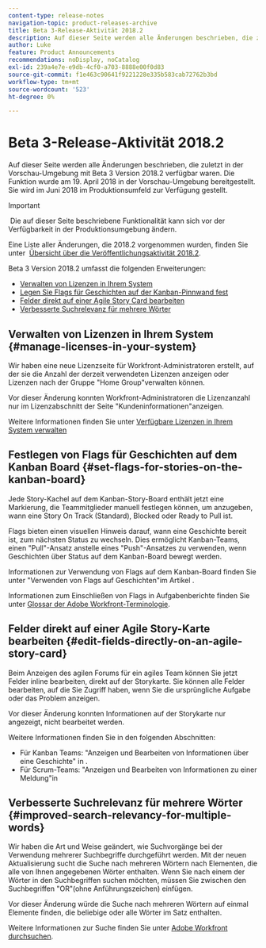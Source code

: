 ```yaml
---
content-type: release-notes
navigation-topic: product-releases-archive
title: Beta 3-Release-Aktivität 2018.2
description: Auf dieser Seite werden alle Änderungen beschrieben, die zuletzt in der Vorschau-Umgebung mit Beta 3 Version 2018.2 verfügbar waren. Die Funktion wurde am 19. April 2018 in der Vorschau-Umgebung bereitgestellt. Sie wird im Juni 2018 im Produktionsumfeld zur Verfügung gestellt.
author: Luke
feature: Product Announcements
recommendations: noDisplay, noCatalog
exl-id: 239a4e7e-e9db-4cf0-a703-8888e00f0d83
source-git-commit: f1e463c90641f9221228e335b583cab72762b3bd
workflow-type: tm+mt
source-wordcount: '523'
ht-degree: 0%

---
```


# Beta 3-Release-Aktivität 2018.2

Auf dieser Seite werden alle Änderungen beschrieben, die zuletzt in der Vorschau-Umgebung mit Beta 3 Version 2018.2 verfügbar waren. Die Funktion wurde am 19. April 2018 in der Vorschau-Umgebung bereitgestellt. Sie wird im Juni 2018 im Produktionsumfeld zur Verfügung gestellt.

>[!IMPORTANT]
>
> Die auf dieser Seite beschriebene Funktionalität kann sich vor der Verfügbarkeit in der Produktionsumgebung ändern.

Eine Liste aller Änderungen, die 2018.2 vorgenommen wurden, finden Sie unter  [Übersicht über die Veröffentlichungsaktivität 2018.2](../../../../product-announcements/product-releases/quarterly-release-archive/2018.2-release-activity/2018-2-release-activity-overview.md).

Beta 3 Version 2018.2 umfasst die folgenden Erweiterungen:

* [Verwalten von Lizenzen in Ihrem System](#manage-licenses-in-your-system)
* [Legen Sie Flags für Geschichten auf der Kanban-Pinnwand fest](#set-flags-for-stories-on-the-kanban-board)
* [Felder direkt auf einer Agile Story Card bearbeiten](#edit-fields-directly-on-an-agile-story-card)
* [Verbesserte Suchrelevanz für mehrere Wörter](#improved-search-relevancy-for-multiple-words)

## Verwalten von Lizenzen in Ihrem System {#manage-licenses-in-your-system}

Wir haben eine neue Lizenzseite für Workfront-Administratoren erstellt, auf der sie die Anzahl der derzeit verwendeten Lizenzen anzeigen oder Lizenzen nach der Gruppe &quot;Home Group&quot;verwalten können. 

Vor dieser Änderung konnten Workfront-Administratoren die Lizenzanzahl nur im Lizenzabschnitt der Seite &quot;Kundeninformationen&quot;anzeigen.

Weitere Informationen finden Sie unter [Verfügbare Lizenzen in Ihrem System verwalten](../../../../administration-and-setup/get-started-wf-administration/manage-available-licenses-in-your-system.md)

## Festlegen von Flags für Geschichten auf dem Kanban Board {#set-flags-for-stories-on-the-kanban-board}

Jede Story-Kachel auf dem Kanban-Story-Board enthält jetzt eine Markierung, die Teammitglieder manuell festlegen können, um anzugeben, wann eine Story On Track (Standard), Blocked oder Ready to Pull ist.

Flags bieten einen visuellen Hinweis darauf, wann eine Geschichte bereit ist, zum nächsten Status zu wechseln. Dies ermöglicht Kanban-Teams, einen &quot;Pull&quot;-Ansatz anstelle eines &quot;Push&quot;-Ansatzes zu verwenden, wenn Geschichten über Status auf dem Kanban-Board bewegt werden.

Informationen zur Verwendung von Flags auf dem Kanban-Board finden Sie unter &quot;Verwenden von Flags auf Geschichten&quot;im Artikel .

Informationen zum Einschließen von Flags in Aufgabenberichte finden Sie unter [Glossar der Adobe Workfront-Terminologie](../../../../workfront-basics/navigate-workfront/workfront-navigation/workfront-terminology-glossary.md).  

## Felder direkt auf einer Agile Story-Karte bearbeiten {#edit-fields-directly-on-an-agile-story-card}

Beim Anzeigen des agilen Forums für ein agiles Team können Sie jetzt Felder inline bearbeiten, direkt auf der Storykarte. Sie können alle Felder bearbeiten, auf die Sie Zugriff haben, wenn Sie die ursprüngliche Aufgabe oder das Problem anzeigen.

Vor dieser Änderung konnten Informationen auf der Storykarte nur angezeigt, nicht bearbeitet werden.

Weitere Informationen finden Sie in den folgenden Abschnitten:

* Für Kanban Teams: &quot;Anzeigen und Bearbeiten von Informationen über eine Geschichte&quot; in . 
* Für Scrum-Teams: &quot;Anzeigen und Bearbeiten von Informationen zu einer Meldung&quot;in

## Verbesserte Suchrelevanz für mehrere Wörter {#improved-search-relevancy-for-multiple-words}

Wir haben die Art und Weise geändert, wie Suchvorgänge bei der Verwendung mehrerer Suchbegriffe durchgeführt werden. Mit der neuen Aktualisierung sucht die Suche nach mehreren Wörtern nach Elementen, die alle von Ihnen angegebenen Wörter enthalten. Wenn Sie nach einem der Wörter in den Suchbegriffen suchen möchten, müssen Sie zwischen den Suchbegriffen &quot;OR&quot;(ohne Anführungszeichen) einfügen. 

Vor dieser Änderung würde die Suche nach mehreren Wörtern auf einmal Elemente finden, die beliebige oder alle Wörter im Satz enthalten. 

Weitere Informationen zur Suche finden Sie unter [Adobe Workfront durchsuchen](../../../../workfront-basics/navigate-workfront/search/search-workfront.md).

